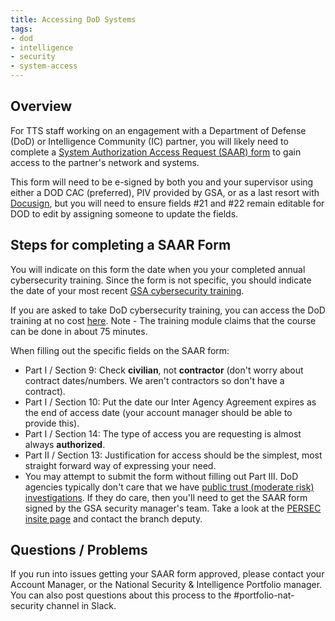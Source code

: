 ```yaml
---
title: Accessing DoD Systems
tags:
- dod
- intelligence
- security
- system-access
---
```


## Overview

For TTS staff working on an engagement with a Department of Defense (DoD) or Intelligence Community (IC) partner, you will likely need to complete a [System Authorization Access Request (SAAR) form](https://www.esd.whs.mil/Portals/54/Documents/DD/forms/dd/dd2875.pdf) to gain access to the partner's network and systems.

This form will need to be e-signed by both you and your supervisor using either a DOD CAC (preferred), PIV provided by GSA, or as a last resort with [Docusign]({{site.baseurl}}/digital-signatures/), but you will need to ensure fields #21 and #22 remain editable for DOD to edit by assigning someone to update the fields.

## Steps for completing a SAAR Form

You will indicate on this form the date when you your completed annual cybersecurity training. Since the form is not specific, you should indicate the date of your most recent [GSA cybersecurity training]({{site.baseurl}}/olu/). 

If you are asked to take  DoD cybersecurity training, you can access the DoD training at no cost [here](https://www.cdse.edu/catalog/elearning/DS-IA106.html). Note - The training module claims that the course can be done in about 75 minutes.

When filling out the specific fields on the SAAR form:

* Part I / Section 9: Check **civilian**, not **contractor** (don't worry about contract dates/numbers. We aren't contractors so don't have a contract).
* Part I / Section 10: Put the date our Inter Agency Agreement expires as the end of access date (your account manager should be able to provide this).
* Part I / Section 14: The type of access you are requesting is almost always **authorized**.
* Part II / Section 13: Justification for access should be the simplest, most straight forward way of expressing your need.
* You may attempt to submit the form without filling out Part III. DoD agencies typically don't care that we have [public trust (moderate risk) investigations]({{site.baseurl}}/top-secret/). If they do care, then you'll need to get the SAAR form signed by the GSA security manager's team. Take a look at the [PERSEC insite page](https://insite.gsa.gov/organizations/staff-offices/office-of-mission-assurance/divisions-program-offices/personnel-security-division) and contact the branch deputy.


## Questions / Problems

If you run into issues getting your SAAR form approved, please contact your Account Manager, or the National Security & Intelligence Portfolio manager. You can also post questions about this process to the #portfolio-nat-security channel in Slack.
